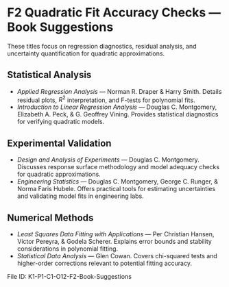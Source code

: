 # F2 Quadratic Fit Accuracy Checks — Book Suggestions

These titles focus on regression diagnostics, residual analysis, and uncertainty quantification for quadratic approximations.

## Statistical Analysis
- *Applied Regression Analysis* — Norman R. Draper & Harry Smith. Details residual plots, $R^{2}$ interpretation, and F-tests for polynomial fits.
- *Introduction to Linear Regression Analysis* — Douglas C. Montgomery, Elizabeth A. Peck, & G. Geoffrey Vining. Provides statistical diagnostics for verifying quadratic models.

## Experimental Validation
- *Design and Analysis of Experiments* — Douglas C. Montgomery. Discusses response surface methodology and model adequacy checks for quadratic approximations.
- *Engineering Statistics* — Douglas C. Montgomery, George C. Runger, & Norma Faris Hubele. Offers practical tools for estimating uncertainties and validating model fits in engineering labs.

## Numerical Methods
- *Least Squares Data Fitting with Applications* — Per Christian Hansen, Víctor Pereyra, & Godela Scherer. Explains error bounds and stability considerations in polynomial fitting.
- *Statistical Data Analysis* — Glen Cowan. Covers chi-squared tests and higher-order corrections relevant to potential fitting accuracy.

File ID: K1-P1-C1-O12-F2-Book-Suggestions

